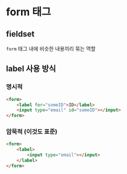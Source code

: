 # form 태그

## fieldset

`form` 태그 내에 비슷한 내용끼리 묶는 역할

## label 사용 방식

### 명시적

```HTML
<form>
    <label for="someID">ID</label>
    <input type="email" id="someID"></input>
</form>
```

### 암묵적 (이것도 표준)

```HTML
<form>
    <label>
        <input type="email"></input>
    </label>
</form>
```
